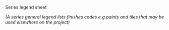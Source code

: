 <span class="transform-to-uppercase">Series legend sheet</span>

_(A series general legend lists finishes codes e.g.paints and tiles that may be used elsewhere on the project)_